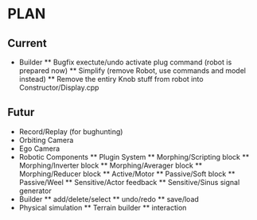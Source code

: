 # PLAN

## Current
* Builder
** Bugfix exectute/undo activate plug command (robot is prepared now)
** Simplify (remove Robot, use commands and model instead)
** Remove the entiry Knob stuff from robot into Constructor/Display.cpp


## Futur
* Record/Replay (for bughunting)
* Orbiting Camera
* Ego Camera
* Robotic Components
** Plugin System
** Morphing/Scripting block
** Morphing/Inverter block
** Morphing/Averager block
** Morphing/Reducer block
** Active/Motor
** Passive/Soft block
** Passive/Weel
** Sensitive/Actor feedback
** Sensitive/Sinus signal generator 
* Builder
** add/delete/select
** undo/redo
** save/load
* Physical simulation
** Terrain builder
** interaction
